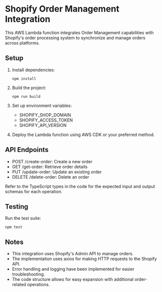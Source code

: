 # Shopify Order Management Integration

This AWS Lambda function integrates Order Management capabilities with Shopify's order processing system to synchronize and manage orders across platforms.

## Setup

1. Install dependencies:
   ```
   npm install
   ```

2. Build the project:
   ```
   npm run build
   ```

3. Set up environment variables:
   - SHOPIFY_SHOP_DOMAIN
   - SHOPIFY_ACCESS_TOKEN
   - SHOPIFY_API_VERSION

4. Deploy the Lambda function using AWS CDK or your preferred method.

## API Endpoints

- POST /create-order: Create a new order
- GET /get-order: Retrieve order details
- PUT /update-order: Update an existing order
- DELETE /delete-order: Delete an order

Refer to the TypeScript types in the code for the expected input and output schemas for each operation.

## Testing

Run the test suite:
```
npm test
```

## Notes

- This integration uses Shopify's Admin API to manage orders.
- The implementation uses axios for making HTTP requests to the Shopify API.
- Error handling and logging have been implemented for easier troubleshooting.
- The code structure allows for easy expansion with additional order-related operations.
